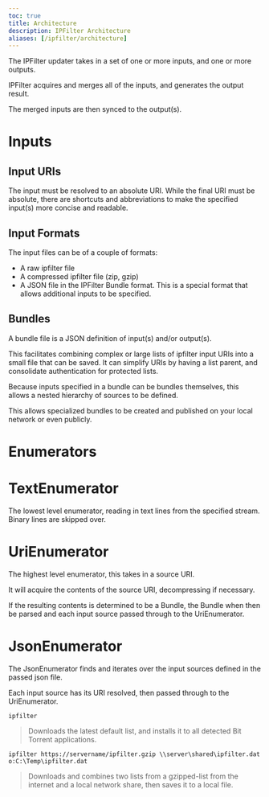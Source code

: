 ```yaml
---
toc: true
title: Architecture
description: IPFilter Architecture
aliases: [/ipfilter/architecture]
---
```

The IPFilter updater takes in a set of one or more inputs, and one or more outputs.

IPFilter acquires and merges all of the inputs, and generates the output result.

The merged inputs are then synced to the output(s).

# Inputs

## Input URIs

The input must be resolved to an absolute URI. While the final URI must be absolute, there are shortcuts and abbreviations to make the specified input(s) more concise and readable.

## Input Formats

The input files can be of a couple of formats:

* A raw ipfilter file
* A compressed ipfilter file (zip, gzip)
* A JSON file in the IPFilter Bundle format. This is a special format that allows additional inputs to be specified.

## Bundles

A bundle file is a JSON definition of input(s) and/or output(s).

This facilitates combining complex or large lists of ipfilter input URIs into a small file that can be saved. It can simplify URIs by having a list parent, and consolidate authentication for protected lists.

Because inputs specified in a bundle can be bundles themselves, this allows a nested hierarchy of sources to be defined.

This allows specialized bundles to be created and published on your local network or even publicly.

# Enumerators

# TextEnumerator

The lowest level enumerator, reading in text lines from the specified stream. Binary lines are skipped over.

# UriEnumerator

The highest level enumerator, this takes in a source URI.

It will acquire the contents of the source URI, decompressing if necessary.

If the resulting contents is determined to be a Bundle, the Bundle when then be parsed and each input source passed through to the UriEnumerator.

# JsonEnumerator

The JsonEnumerator finds and iterates over the input sources defined in the passed json file.

Each input source has its URI resolved, then passed through to the UriEnumerator.



`ipfilter`

> Downloads the latest default list, and installs it to all detected Bit Torrent applications.

`ipfilter https://servername/ipfilter.gzip \\server\shared\ipfilter.dat o:C:\Temp\ipfilter.dat`

> Downloads and combines two lists from a gzipped-list from the internet and a local network share, then saves it to a local file. 
